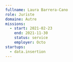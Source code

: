 ```yaml
---
fullname: Laura Barrera-Cano
role: Juriste
domaine: Autre
missions:
  - start: 2021-02-23
    end: 2021-11-30
    status: service
    employer: Octo
startups:
  - data.insertion
---
```


